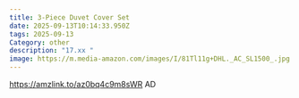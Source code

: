 ```yaml
---
title: 3-Piece Duvet Cover Set
date: 2025-09-13T10:14:33.950Z
tags: 2025-09-13
Category: other
description: "17.xx "
image: https://m.media-amazon.com/images/I/81Tl11g+DHL._AC_SL1500_.jpg
---
```

https://amzlink.to/az0bq4c9m8sWR
AD